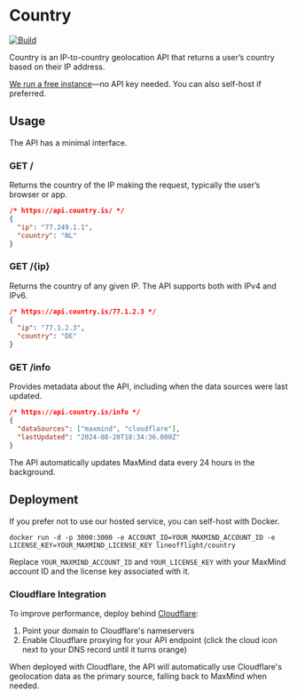 # Country

[![Build](https://github.com/lineofflight/country/workflows/Build/badge.svg)][action]

Country is an IP-to-country geolocation API that returns a user’s country based on their IP address.

[We run a free instance][free-instance]—no API key
needed. You can also self-host if preferred.

## Usage

The API has a minimal interface.

### GET /

Returns the country of the IP making the request, typically the user’s browser or app.

```json
/* https://api.country.is/ */
{
  "ip": "77.249.1.1",
  "country": "NL"
}
```

### GET /{ip}

Returns the country of any given IP. The API supports both with IPv4 and IPv6.

```json
/* https://api.country.is/77.1.2.3 */
{
  "ip": "77.1.2.3",
  "country": "DE"
}
```

### GET /info

Provides metadata about the API, including when the data sources were last updated.

```json
/* https://api.country.is/info */
{
  "dataSources": ["maxmind", "cloudflare"],
  "lastUpdated": "2024-08-20T18:34:36.000Z"
}
```

The API automatically updates MaxMind data every 24 hours in the background.

## Deployment

If you prefer not to use our hosted service, you can self-host with Docker.

```
docker run -d -p 3000:3000 -e ACCOUNT_ID=YOUR_MAXMIND_ACCOUNT_ID -e LICENSE_KEY=YOUR_MAXMIND_LICENSE_KEY lineofflight/country
```

Replace `YOUR_MAXMIND_ACCOUNT_ID` and `YOUR_LICENSE_KEY` with your MaxMind account ID and the license key associated with it.

### Cloudflare Integration

To improve performance, deploy behind [Cloudflare][cloudflare]:

1. Point your domain to Cloudflare's nameservers
2. Enable Cloudflare proxying for your API endpoint (click the cloud icon next to your DNS record until it turns orange)

When deployed with Cloudflare, the API will automatically use Cloudflare's geolocation data as the primary source, falling back to MaxMind when needed.

[free-instance]: https://api.country.is
[action]: https://github.com/lineofflight/country/actions
[cloudflare]: https://www.cloudflare.com
